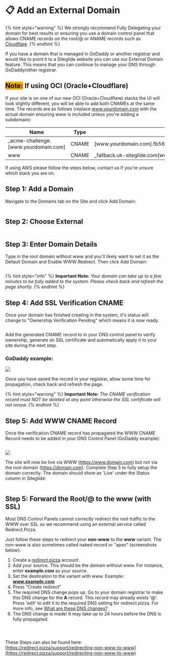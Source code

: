 # 📋 Add an External Domain

{% hint style="warning" %}
We strongly recommend Fully Delegating your domain for best results or ensuring you use a domain control panel that allows CNAME records on the root/@ or ANAME records such as [Cloudflare](https://www.cloudflare.com/).
{% endhint %}

If you have a domain that is managed in GoDaddy or another registrar and would like to point it to a Siteglide website you can use our External Domain feature. This means that you can continue to manage your DNS through GoDaddy/other registrar.

## <mark style="background-color:orange;">Note:</mark> If using OCI (Oracle+Cloudflare)

If your site is on one of our new OCI (Oracle+Cloudflare) stacks the UI will look slightly different, you will be able to add both CNAMEs at the same time. The records are as follows (replace www.yourdomain.com with the actual domain ensuring www is included unless you're adding a subdomain):

<table><thead><tr><th width="204.2734375">Name</th><th width="90.59765625">Type</th><th>Value</th></tr></thead><tbody><tr><td>_acme-challenge.[www.yourdomain.com]</td><td>CNAME</td><td>[www.yourdomain.com].fb56597de0699182.dcv.cloudflare.com</td></tr><tr><td>www</td><td>CNAME</td><td>_fallback.uk-siteglide.com[www.yourdomain.com]</td></tr></tbody></table>

If using AWS please follow the steps below, contact us if you're unsure which stack you are on.

## Step 1: Add a Domain

Navigate to the Domains tab on the Site and click Add Domain:

<figure><img src="../../../.gitbook/assets/Siteglide-Site-Domains-None.png" alt=""><figcaption></figcaption></figure>

## Step 2: Choose External

<figure><img src="../../../.gitbook/assets/Siteglide-Site-Domains-Add-External.png" alt=""><figcaption></figcaption></figure>



## Step 3: Enter Domain Details

Type in the root domain without www and you'll likely want to set it as the Default Domain and Enable WWW Redirect. Then click Add Domain:

<figure><img src="../../../.gitbook/assets/Siteglide-Portal-Sites-Domain-External-Add.png" alt=""><figcaption></figcaption></figure>

{% hint style="info" %}
**Important Note:** _Your domain can take up to a few minutes to be fully added to the system. Please check back and refresh the page shortly._
{% endhint %}

## Step 4: Add SSL Verification CNAME

Once your domain has finished creating in the system, it's status will change to "Ownership Verification Pending" which means it is now ready.

<figure><img src="../../../.gitbook/assets/Siteglide-Portal-Sites-Domain-External-Verify-SSL.png" alt=""><figcaption></figcaption></figure>

Add the generated CNAME record to in your DNS control panel to verify ownership, generate an SSL certificate and automatically apply it to your site during the next step.

### GoDaddy example:

![](https://d258lu9myqkejp.cloudfront.net/attachment_images/fc70b36dfbcfe3696b886456b64583f8b636d658356a1fc1bc8c65040f4c4e7135e9327e-5fa5-4d74-b88d-fc9d49_12o0sfv.jpeg)

Once you have saved the record in your registrar, allow some time for propagation, check back and refresh the page.

{% hint style="warning" %}
**Important Note:** _The CNAME verification record must NOT be deleted at any point otherwise the SSL certificate will not renew._
{% endhint %}

## Step 5: Add WWW CNAME Record

Once the verification CNAME record has propagated the WWW CNAME Record needs to be added in your DNS Control Panel (GoDaddy example):

<figure><img src="../../../.gitbook/assets/Siteglide-Portal-Sites-Domain-External-WWW-CNAME.png" alt=""><figcaption></figcaption></figure>

![](https://d258lu9myqkejp.cloudfront.net/attachment_images/675766690a2105effba6c541fa9042718196bc0aca64a984869352884ea916b720f847b9-5e47-4982-aaea-e44bff_w8y6cl.jpeg)

The site will now be live via WWW (https://www.domain.com) but not via the root domain (https://domain.com). Complete Step 5 to fully setup the domain correctly. The domain should show as 'Live' under the Status column in Siteglide:

<figure><img src="../../../.gitbook/assets/Siteglide-Portal-Sites-Domain-External-Live.png" alt=""><figcaption></figcaption></figure>

## Step 5: Forward the Root/@ to the www (with SSL)

Most DNS Control Panels cannot correctly redirect the root traffic to the WWW over SSL so we recommend using an external service called Redirect.Pizza.

Just follow these steps to redirect your **non-www** to the **www** variant. The non-www is also sometimes called naked record or "apex" (screenshots below):

1. Create a [redirect.pizza](https://redirect.pizza/register) account.
2. Add your source. This should be the domain without www. For instance, enter **example.com** as your source.
3. Set the destination to the variant with www. Example: **www.example.com**
4. Press "Create redirect"
5. The required DNS change pops up. Go to your domain registrar to make this DNS change for the **A** record. This record may already exists '@'. Press 'edit' to edit it to the required DNS setting for redirect.pizza. For more info, see [What are these DNS changes?](https://redirect.pizza/support/what-are-these-dns-changes)
6. The DNS change is made! It may take up to 24 hours before the DNS is fully propagated.

<div><figure><img src="../../../.gitbook/assets/Siteglide-Portal-Sites-Domains-External-Redirect-Pizza-Verified.png" alt=""><figcaption></figcaption></figure> <figure><img src="../../../.gitbook/assets/Siteglide-Portal-Sites-Domains-External-Redirect-Pizza-Checking.png" alt=""><figcaption></figcaption></figure> <figure><img src="../../../.gitbook/assets/Siteglide-Portal-Sites-Domains-External-Redirect-Pizza-Create.png" alt=""><figcaption></figcaption></figure></div>

These Steps can also be found here: [https://redirect.pizza/support/redirecting-non-www-to-www](https://redirect.pizza/support/redirecting-non-www-to-www)
